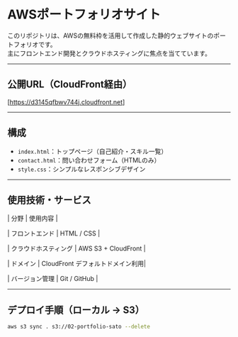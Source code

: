 # AWSポートフォリオサイト

このリポジトリは、AWSの無料枠を活用して作成した静的ウェブサイトのポートフォリオです。  
主にフロントエンド開発とクラウドホスティングに焦点を当てています。

---

## 公開URL（CloudFront経由）
[https://d3145qfbwv744j.cloudfront.net]

---

## 構成

- `index.html`：トップページ（自己紹介・スキル一覧）
- `contact.html`：問い合わせフォーム（HTMLのみ）
- `style.css`：シンプルなレスポンシブデザイン

---

## 使用技術・サービス

| 分野 | 使用内容 |

| フロントエンド | HTML / CSS |

| クラウドホスティング | AWS S3 + CloudFront |

| ドメイン | CloudFront デフォルトドメイン利用|

| バージョン管理 | Git / GitHub |

---

## デプロイ手順（ローカル → S3）

```bash
aws s3 sync . s3://02-portfolio-sato --delete
